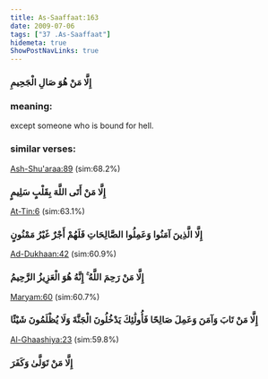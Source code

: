 ```yaml
---
title: As-Saaffaat:163
date: 2009-07-06
tags: ["37 .As-Saaffaat"]
hidemeta: true 
ShowPostNavLinks: true 
---
```

### إِلَّا مَنْ هُوَ صَالِ الْجَحِيمِ
### meaning: 
except someone who is bound for hell.
### similar verses: 

[Ash-Shu'araa:89](/26/89) (sim:68.2%)

### إِلَّا مَنْ أَتَى اللَّهَ بِقَلْبٍ سَلِيمٍ

[At-Tin:6](/95/6) (sim:63.1%)

### إِلَّا الَّذِينَ آمَنُوا وَعَمِلُوا الصَّالِحَاتِ فَلَهُمْ أَجْرٌ غَيْرُ مَمْنُونٍ

[Ad-Dukhaan:42](/44/42) (sim:60.9%)

### إِلَّا مَنْ رَحِمَ اللَّهُ ۚ إِنَّهُ هُوَ الْعَزِيزُ الرَّحِيمُ

[Maryam:60](/19/60) (sim:60.7%)

### إِلَّا مَنْ تَابَ وَآمَنَ وَعَمِلَ صَالِحًا فَأُولَٰئِكَ يَدْخُلُونَ الْجَنَّةَ وَلَا يُظْلَمُونَ شَيْئًا

[Al-Ghaashiya:23](/88/23) (sim:59.8%)

### إِلَّا مَنْ تَوَلَّىٰ وَكَفَرَ
